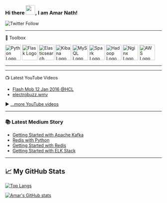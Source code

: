 ### Hi there <img src="https://raw.githubusercontent.com/MartinHeinz/MartinHeinz/master/wave.gif" width="30px">, I am Amar Nath!

<img alt="Twitter Follow" src="https://img.shields.io/twitter/follow/amar1277?style=social">

---

🧰 Toolbox

<img src="https://cdn.worldvectorlogo.com/logos/python-5.svg" alt="Python Logo" width="50" height="50"/> <img src="https://cdn.worldvectorlogo.com/logos/flask.svg" alt="Flask Logo" width="50" height="50"/> <img src="https://cdn.worldvectorlogo.com/logos/elastic-elasticsearch.svg" alt="Elasticsearch Logo" width="50" height="50"/> <img src="https://cdn.worldvectorlogo.com/logos/elastic-kibana.svg" alt="Kibana Logo" width="50" height="50"/> <img src="https://cdn.worldvectorlogo.com/logos/mysql-5.svg" alt="MySQL Logo" width="50" height="50"/> <img src="https://cdn.worldvectorlogo.com/logos/apache-spark-5.svg" alt="Spark Logo" width="50" height="50"/> <img src="https://cdn.worldvectorlogo.com/logos/hadoop.svg" alt="Hadoop Logo" width="50" height="50"/> <img src="https://cdn.worldvectorlogo.com/logos/nginx-1.svg" alt="Nginx Logo" width="50" height="50"/> <img src="https://cdn.worldvectorlogo.com/logos/aws-2.svg" alt="AWS Logo" width="50" height="50"/>

---

---

📺 Latest YouTube Videos

<!-- YOUTUBE-VIDEOS-LIST:START -->
- [Flash Mob 12 Jan 2016 @HCL](https://www.youtube.com/watch?v=cpkeM3SyBDk)
- [electrobuzz.wmv](https://www.youtube.com/watch?v=1l90a9VIaGA)
<!-- YOUTUBE-VIDEOS-LIST:END -->


▶ [...more YouTube videos](https://www.youtube.com/channel/UC0iEaFyrBZsRglWM-lqtMlQ?sub_confirmation=1)

---

### 📚 Latest Medium Story
<!-- MEDIUM-STORY-LIST:START -->
- [Getting Started with Apache Kafka](https://medium.com/@amar1611/getting-started-with-apache-kafka-5e073e7c34fc?source=rss-8b8fc8907918------2)
- [Redis with Python](https://medium.com/@amar1611/redis-with-python-a5c91e6e0164?source=rss-8b8fc8907918------2)
- [Getting Started with Redis](https://medium.com/@amar1611/getting-started-with-redis-a3bec0877c58?source=rss-8b8fc8907918------2)
- [Getting Started with ELK Stack](https://medium.com/@amar1611/getting-started-with-elk-stack-71f375434b30?source=rss-8b8fc8907918------2)
<!-- MEDIUM-STORY-LIST:END -->

---

## &#x1f4c8; My GitHub Stats

[![Top Langs](https://github-readme-stats.vercel.app/api/top-langs/?username=amar1611&hide=java,html,css&theme=radical)](https://github.com/anuraghazra/github-readme-stats)

[![Amar's GitHub stats](https://github-readme-stats.vercel.app/api?username=amar1611&theme=radical)](https://github.com/anuraghazra/github-readme-stats)
